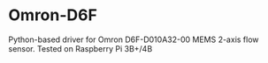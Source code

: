 # Omron-D6F
Python-based driver for Omron D6F-D010A32-00 MEMS 2-axis flow sensor. Tested on Raspberry Pi 3B+/4B

